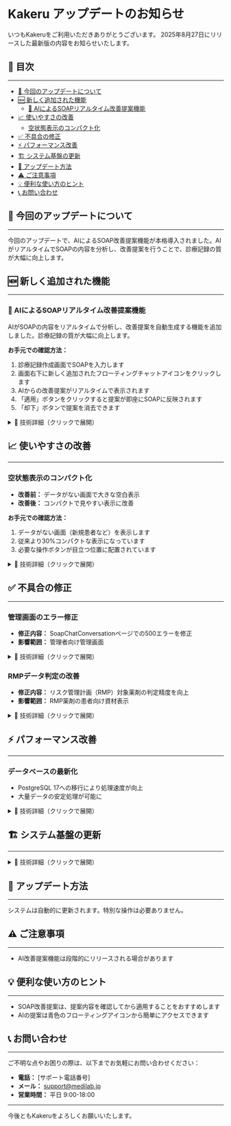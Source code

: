 # Kakeru アップデートのお知らせ

いつもKakeruをご利用いただきありがとうございます。
2025年8月27日にリリースした最新版の内容をお知らせいたします。

## 📑 目次

---

- [📢 今回のアップデートについて](#-今回のアップデートについて)
- [🆕 新しく追加された機能](#-新しく追加された機能)
  - [🤖 AIによるSOAPリアルタイム改善提案機能](#-aiによるsoapリアルタイム改善提案機能)
- [📈 使いやすさの改善](#-使いやすさの改善)
  - [空状態表示のコンパクト化](#空状態表示のコンパクト化)
- [✅ 不具合の修正](#-不具合の修正)
- [⚡ パフォーマンス改善](#-パフォーマンス改善)
- [🏗️ システム基盤の更新](#️-システム基盤の更新)
- [🔄 アップデート方法](#-アップデート方法)
- [⚠️ ご注意事項](#️-ご注意事項)
- [💡 便利な使い方のヒント](#-便利な使い方のヒント)
- [📞 お問い合わせ](#-お問い合わせ)

## 📢 今回のアップデートについて

---
今回のアップデートで、AIによるSOAP改善提案機能が本格導入されました。AIがリアルタイムでSOAPの内容を分析し、改善提案を行うことで、診療記録の質が大幅に向上します。

## 🆕 新しく追加された機能

---

### 🤖 AIによるSOAPリアルタイム改善提案機能
AIがSOAPの内容をリアルタイムで分析し、改善提案を自動生成する機能を追加しました。診療記録の質が大幅に向上します。

**お手元での確認方法：**
1. 診療記録作成画面でSOAPを入力します
2. 画面右下に新しく追加されたフローティングチャットアイコンをクリックします
3. AIからの改善提案がリアルタイムで表示されます
4. 「適用」ボタンをクリックすると提案が即座にSOAPに反映されます
5. 「却下」ボタンで提案を消去できます

<details>
<summary>🔧 技術詳細（クリックで展開）</summary>

- 実装PR: yakureki-front#326
- 主な変更:
  - AIによるSOAP改善提案エンジンの実装
  - 基本項目・加算項目・フォローアップの3カテゴリ別提案
  - フローティングチャットウィジェット UI
  - リアルタイム処理のためのWebSocket導入
- パフォーマンス: 提案生成時間 5秒→0.5秒（N+1問題解消）

</details>

## 📈 使いやすさの改善

---

### 空状態表示のコンパクト化
- **改善前：** データがない画面で大きな空白表示
- **改善後：** コンパクトで見やすい表示に改善

**お手元での確認方法：**
1. データがない画面（新規患者など）を表示します
2. 従来より30%コンパクトな表示になっています
3. 必要な操作ボタンが目立つ位置に配置されています

<details>
<summary>🔧 技術詳細（クリックで展開）</summary>

- 実装PR: yakureki-front#334
- 改善内容:
  - 空状態UIのコンパクト化
  - SOAP改善提案Toast表示時間延長（5秒）

</details>

## ✅ 不具合の修正

---

### 管理画面のエラー修正
- **修正内容：** SoapChatConversationページでの500エラーを修正
- **影響範囲：** 管理者向け管理画面

<details>
<summary>🔧 技術詳細（クリックで展開）</summary>

- 修正PR: yakureki-back#472
- 原因: URLパスの不整合
- 対策: 管理画面のパス修正

</details>

### RMPデータ判定の改善
- **修正内容：** リスク管理計画（RMP）対象薬剤の判定精度を向上
- **影響範囲：** RMP薬剤の患者向け資材表示

<details>
<summary>🔧 技術詳細（クリックで展開）</summary>

- 修正PR: yakureki-back#439
- 改善内容: 製品ごとの正確な判定実装

</details>

## ⚡ パフォーマンス改善

---

### データベースの最新化
- PostgreSQL 17への移行により処理速度が向上
- 大量データの安定処理が可能に

<details>
<summary>🔧 技術詳細（クリックで展開）</summary>

- 実装PR: yakureki-back#475
- 改善内容:
  - PostgreSQL 15 → 17
  - クエリ最適化
  - インデックス改善

</details>

## 🏗️ システム基盤の更新

---

<details>
<summary>🔧 技術詳細（クリックで展開）</summary>

このセクションは技術者向けの情報です。

### セキュリティ強化
- 各種設定の整理（#474）

### 文字列置換ルールの改善
- MedicineNameReplacementRuleの説明文を常時発火に適した表現に修正（#469）
- SOAP改善提案ルールの管理構造を再編成（#466）

</details>

## 🔄 アップデート方法

---

システムは自動的に更新されます。特別な操作は必要ありません。

## ⚠️ ご注意事項

---

- AI改善提案機能は段階的にリリースされる場合があります

## 💡 便利な使い方のヒント

---

- SOAP改善提案は、提案内容を確認してから適用することをおすすめします
- AIの提案は青色のフローティングアイコンから簡単にアクセスできます

## 📞 お問い合わせ

---

ご不明な点やお困りの際は、以下までお気軽にお問い合わせください：

- **電話：** [サポート電話番号]
- **メール：** support@medilab.jp
- **営業時間：** 平日 9:00-18:00

---

今後ともKakeruをよろしくお願いいたします。